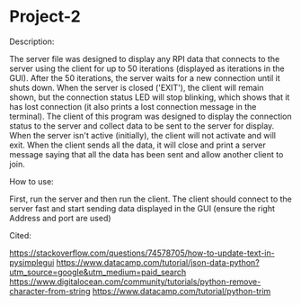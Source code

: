 # Project-2

Description:

The server file was designed to display any RPI data that connects to the server using the client for up to 50 iterations (displayed as iterations in the GUI). After the 50 iterations, the server waits for a new connection until it shuts down. When the server is closed ('EXIT'), the client will remain shown, but the connection status LED will stop blinking, which shows that it has lost connection (it also prints a lost connection message in the terminal).
The client of this program was designed to display the connection status to the server and collect data to be sent to the server for display. When the server isn't active (initially), the client will not activate and will exit. When the client sends all the data, it will close and print a server message saying that all the data has been sent and allow another client to join.


How to use:

First, run the server and then run the client. The client should connect to the server fast and start sending data displayed in the GUI (ensure the right Address and port are used)


Cited:

https://stackoverflow.com/questions/74578705/how-to-update-text-in-pysimplegui
https://www.datacamp.com/tutorial/json-data-python?utm_source=google&utm_medium=paid_search
https://www.digitalocean.com/community/tutorials/python-remove-character-from-string
https://www.datacamp.com/tutorial/python-trim
